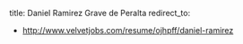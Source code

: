 title: Daniel Ramirez Grave de Peralta
redirect_to:
  - http://www.velvetjobs.com/resume/ojhpff/daniel-ramirez
